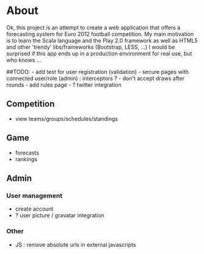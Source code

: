 
# About

Ok, this project is an attempt to create a web application that offers a forecasting system for Euro 2012 football competition.
My main motivation is to learn the Scala language and the Play 2.0 framework as well as HTML5 and other 'trendy' libs/frameworks (Bootstrap, LESS, ...)
I would be surprised if this app ends up in a production environment for real use, but who knows ...

##TODO:
	- add test for user registration (validation)
	- secure pages with connected user/role (admin) : interceptors ?
	- don't accept draws after rounds
	- add rules page
	- ? twitter integration
	
## Competition

- view teams/groups/schedules/standings

## Game

- forecasts
- rankings

## Admin

### User management
- create account
- ? user picture / gravatar integration
	
### Other
- JS : remove absolute urls in external javascripts